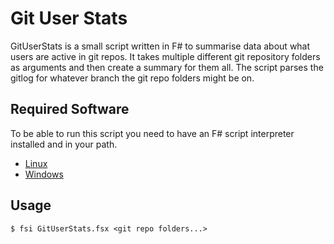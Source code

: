 
# Git User Stats

GitUserStats is a small script written in F# to summarise data about what users are
active in git repos. It takes multiple different git repository folders as arguments
and then create a summary for them all. The script parses the gitlog for whatever
branch the git repo folders might be on.

## Required Software
To be able to run this script you need to have an F# script interpreter installed
and in your path.

* [Linux](http://fsharp.org/use/linux/)
* [Windows](https://docs.microsoft.com/en-us/dotnet/articles/fsharp/tutorials/fsharp-interactive/)

## Usage

```
$ fsi GitUserStats.fsx <git repo folders...>
```

